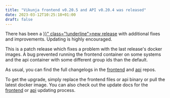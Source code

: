 ```yaml
---
title: "Vikunja frontend v0.20.5 and API v0.20.4 was released"
date: 2023-03-12T10:25:18+01:00
draft: false
---
```


<div class="bg-amber-400 p-4 rounded mt-4">
There has been a <a href="{{< ref "./release-0.21.0.md">}}" class="!underline">new release</a> with additional fixes and improvements.
Updating is highly encouraged.
</div>

This is a patch release which fixes a problem with the last release's docker images. 
A bug prevented running the frontend container on some systems and the api container with some different group ids than the default.

As usual, you can find the full changelogs in the [frontend](https://kolaente.dev/vikunja/frontend/src/branch/main/CHANGELOG.md#0-20-5-2023-03-12) and [api](https://kolaente.dev/vikunja/api/src/branch/main/CHANGELOG.md#0-20-4-2023-03-12) repos.

To get the upgrade, simply replace the frontend files or api binary or pull the latest docker image.
You can also check out the update docs for the [frontend](https://vikunja.io/docs/install-frontend/#updating) or [api](https://vikunja.io/docs/install-backend/#updating) updating process.


